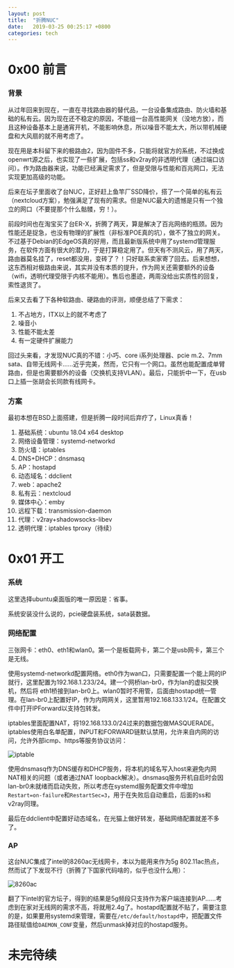 ```yaml
---
layout: post
title:  "折腾NUC"
date:   2019-03-25 00:25:17 +0800
categories: tech
---
```


# 0x00 前言

### 背景

从过年回来到现在，一直在寻找路由器的替代品，一台设备集成路由、防火墙和基础的私有云。因为现在还不稳定的原因，不能组一台高性能网关（没地方放），而且这种设备基本上是通宵开机，不能影响休息，所以噪音不能太大，所以带机械硬盘和大风扇的就不用考虑了。

现在用是本科留下来的极路由2，因为固件不多，只能将就官方的系统，不过换成openwrt源之后，也实现了一些扩展，包括ss和v2ray的非透明代理（通过端口访问）。作为路由器来说，功能已经满足需求了，但是受限与性能和百兆网口，无法实现更加高级的功能。

后来在坛子里面收了台NUC，正好赶上鱼竿厂SSD降价，搭了一个简单的私有云（nextcloud方案），勉强满足了现有的需求。但是NUC最大的遗憾是只有一个独立的网口（不要提那个什么骷髅，穷！）。

前段时间也在淘宝买了台ER-X，折腾了两天，算是解决了百兆网络的瓶颈。因为性能还是捉急，也没有物理的扩展性（非标准POE真的坑），做不了独立的网关。不过基于Debian的EdgeOS真的好用，而且最新版系统中用了systemd管理服务，在软件方面有很大的潜力，于是打算稳定用了。但天有不测风云，用了两天，路由器莫名挂了，reset都没用，变砖了？！只好联系卖家寄了回去。后来想想，这东西相对极路由来说，其实并没有本质的提升，作为网关还需要额外的设备（wifi，透明代理受限于内核不能用）。售后也墨迹，两周没给出实质性的回复，索性退货了。

后来又去看了下各种软路由、硬路由的评测，顺便总结了下需求：

1. 不占地方，ITX以上的就不考虑了
1. 噪音小
1. 性能不能太差
1. 有一定硬件扩展能力

回过头来看，才发现NUC真的不错：小巧、core i系列处理器、pcie m.2、7mm sata、自带无线网卡......近乎完美，然而，它只有一个网口。虽然也能配置成单臂路由，但是也需要额外的设备（交换机支持VLAN）。最后，只能折中一下，在usb口上插一张胡会长同款有线网卡。


### 方案

最初本想在BSD上面搭建，但是折腾一段时间后弃疗了，Linux真香！

1. 基础系统：ubuntu 18.04 x64 desktop
1. 网络设备管理：systemd-networkd
1. 防火墙：iptables
1. DNS+DHCP：dnsmasq
1. AP：hostapd
1. 动态域名：ddclient
1. web：apache2
1. 私有云：nextcloud
1. 媒体中心：emby
1. 远程下载：transmission-daemon
1. 代理：v2ray+shadowsocks-libev
1. 透明代理：iptables tproxy（待续）

# 0x01 开工

### 系统

这里选择ubuntu桌面版的唯一原因是：省事。

系统安装没什么说的，pcie硬盘装系统，sata装数据。

### 网络配置

三张网卡：eth0、eth1和wlan0。第一个是板载网卡，第二个是usb网卡，第三个是无线。

使用systemd-networkd配置网络。eth0作为wan口，只需要配置一个能上网的IP就行，这里配置为192.168.1.233/24。建一个网桥lan-br0，作为lan的虚拟交换机，然后将 eth1桥接到lan-br0上。wlan0暂时不用管，后面由hostapd统一管理。在lan-br0上配置好IP，作为内网网关，这里暂用192.168.133.1/24。在配置文件中打开IPForward以支持包转发。

iptables里面配置NAT，将192.168.133.0/24过来的数据包做MASQUERADE。iptables使用白名单配置，INPUT和FORWARD链默认禁用，允许来自内网的访问，允许外部icmp、https等服务协议访问：


![iptable](https://s2.ax1x.com/2019/03/25/ANpzLT.png)

使用dnsmasq作为DNS缓存和DHCP服务，将本机的域名写入host来避免内网NAT相关的问题（或者通过NAT loopback解决）。dnsmasq服务开机自启时会因lan-br0未就绪而启动失败，所以考虑在systemd服务配置文件中增加`Restart=on-failure`和`RestartSec=3`，用于在失败后自动重启，后面的ss和v2ray同理。

最后在ddclient中配置好动态域名，在光猫上做好转发，基础网络配置就差不多了。

### AP

这台NUC集成了intel的8260ac无线网卡，本以为能用来作为5g 802.11ac热点，然而试了下发现不行（折腾了下国家代码啥的，似乎也没什么用）：

![8260ac](https://s2.ax1x.com/2019/03/26/ANVKJS.png)

翻了下intel的官方坛子，得到的结果是5g频段只支持作为客户端连接到AP......考虑到在家对无线网的需求不高，将就用2.4g了。hostapd配置就不贴了，需要注意的是，如果要用systemd来管理，需要在`/etc/default/hostapd`中，把配置文件路径赋值给`DAEMON_CONF`变量，然后unmask掉对应的hostapd服务。


# 未完待续



